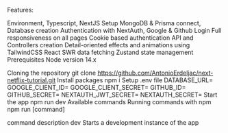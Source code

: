 Features:

Environment, Typescript, NextJS Setup
MongoDB & Prisma connect, Database creation
Authentication with NextAuth, Google & Github Login
Full responsiveness on all pages
Cookie based authentication
API and Controllers creation
Detail-oriented effects and animations using TailwindCSS
React SWR data fetching
Zustand state management
Prerequisites
Node version 14.x

Cloning the repository
git clone https://github.com/AntonioErdeljac/next-netflix-tutorial.git
Install packages
npm i
Setup .env file
DATABASE_URL=
GOOGLE_CLIENT_ID=
GOOGLE_CLIENT_SECRET=
GITHUB_ID=
GITHUB_SECRET=
NEXTAUTH_JWT_SECRET=
NEXTAUTH_SECRET=
Start the app
npm run dev
Available commands
Running commands with npm npm run [command]

command	description
dev	Starts a development instance of the app
